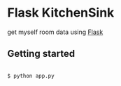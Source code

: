 # Flask KitchenSink

get myself room data using [Flask](http://flask.pocoo.org/)

## Getting started

```

$ python app.py
```

